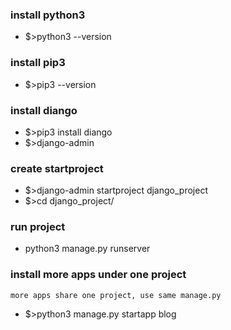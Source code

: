### install python3 
- $>python3 --version 
### install pip3 
- $>pip3 --version 
### install diango 
- $>pip3 install diango 
- $>django-admin 
### create startproject
- $>django-admin startproject django_project 
- $>cd django_project/
### run project
- python3 manage.py runserver

### install more apps under one project
```
more apps share one project, use same manage.py
```
- $>python3 manage.py startapp blog
